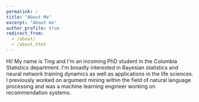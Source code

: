 ```yaml
---
permalink: /
title: "About Me"
excerpt: "About me"
author_profile: true
redirect_from: 
  - /about/
  - /about.html
---
```


Hi! My name is Ting and I'm an incoming PhD student in the Columbia Statistics department. I'm broadly interested in Bayesian statistics and neural network training dynamics as well as applications in the life sciences. I previously worked on argument mining within the field of natural language processing and was a machine learning engineer working on recommendation systems.
